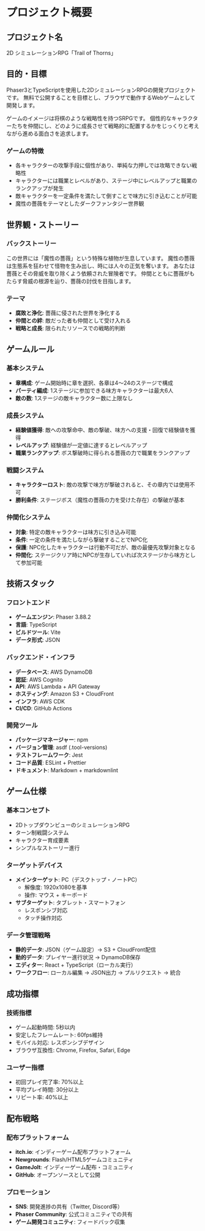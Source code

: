 # プロジェクト概要

## プロジェクト名

2D シミュレーションRPG「Trail of Thorns」

## 目的・目標

Phaser3とTypeScriptを使用した2DシミュレーションRPGの開発プロジェクトです。
無料で公開することを目標とし、ブラウザで動作するWebゲームとして開発します。

ゲームのイメージは将棋のような戦略性を持つSRPGです。
個性的なキャラクターたちを仲間にし、どのように成長させて戦略的に配置するかをじっくりと考えながら進める面白さを追求します。

### ゲームの特徴

- 各キャラクターの攻撃手段に個性があり、単純な力押しでは攻略できない戦略性
- キャラクターには職業とレベルがあり、ステージ中にレベルアップと職業のランクアップが発生
- 敵キャラクターを一定条件を満たして倒すことで味方に引き込むことが可能
- 魔性の薔薇をテーマとしたダークファンタジー世界観

## 世界観・ストーリー

### バックストーリー

この世界には「魔性の薔薇」という特殊な植物が生息しています。
魔性の薔薇は生態系を狂わせて怪物を生み出し、時には人々の正気を奪います。
あなたは薔薇とその脅威を取り除くよう依頼された冒険者です。
仲間とともに薔薇がもたらす脅威の根源を辿り、薔薇の討伐を目指します。

### テーマ

- **腐敗と浄化**: 薔薇に侵された世界を浄化する
- **仲間との絆**: 敵だった者も仲間として受け入れる
- **戦略と成長**: 限られたリソースでの戦略的判断

## ゲームルール

### 基本システム

- **章構成**: ゲーム開始時に章を選択、各章は4〜24のステージで構成
- **パーティ編成**: 1ステージに参加できる味方キャラクターは最大6人
- **敵の数**: 1ステージの敵キャラクター数に上限なし

### 成長システム

- **経験値獲得**: 敵への攻撃命中、敵の撃破、味方への支援・回復で経験値を獲得
- **レベルアップ**: 経験値が一定値に達するとレベルアップ
- **職業ランクアップ**: ボス撃破時に得られる薔薇の力で職業をランクアップ

### 戦闘システム

- **キャラクターロスト**: 敵の攻撃で味方が撃破されると、その章内では使用不可
- **勝利条件**: ステージボス（魔性の薔薇の力を受けた存在）の撃破が基本

### 仲間化システム

- **対象**: 特定の敵キャラクターは味方に引き込み可能
- **条件**: 一定の条件を満たしながら撃破することでNPC化
- **保護**: NPC化したキャラクターは行動不可だが、敵の最優先攻撃対象となる
- **仲間化**: ステージクリア時にNPCが生存していれば次ステージから味方として参加可能

## 技術スタック

### フロントエンド

- **ゲームエンジン**: Phaser 3.88.2
- **言語**: TypeScript
- **ビルドツール**: Vite
- **データ形式**: JSON

### バックエンド・インフラ

- **データベース**: AWS DynamoDB
- **認証**: AWS Cognito
- **API**: AWS Lambda + API Gateway
- **ホスティング**: Amazon S3 + CloudFront
- **インフラ**: AWS CDK
- **CI/CD**: GitHub Actions

### 開発ツール

- **パッケージマネージャー**: npm
- **バージョン管理**: asdf (.tool-versions)
- **テストフレームワーク**: Jest
- **コード品質**: ESLint + Prettier
- **ドキュメント**: Markdown + markdownlint

## ゲーム仕様

### 基本コンセプト

- 2DトップダウンビューのシミュレーションRPG
- ターン制戦闘システム
- キャラクター育成要素
- シンプルなストーリー進行

### ターゲットデバイス

- **メインターゲット**: PC（デスクトップ・ノートPC）
  - 解像度: 1920x1080を基準
  - 操作: マウス + キーボード
- **サブターゲット**: タブレット・スマートフォン
  - レスポンシブ対応
  - タッチ操作対応

### データ管理戦略

- **静的データ**: JSON（ゲーム設定）→ S3 + CloudFront配信
- **動的データ**: プレイヤー進行状況 → DynamoDB保存
- **エディター**: React + TypeScript（ローカル実行）
- **ワークフロー**: ローカル編集 → JSON出力 → プルリクエスト → 統合

## 成功指標

### 技術指標

- ゲーム起動時間: 5秒以内
- 安定したフレームレート: 60fps維持
- モバイル対応: レスポンシブデザイン
- ブラウザ互換性: Chrome, Firefox, Safari, Edge

### ユーザー指標

- 初回プレイ完了率: 70%以上
- 平均プレイ時間: 30分以上
- リピート率: 40%以上

## 配布戦略

### 配布プラットフォーム

- **itch.io**: インディーゲーム配布プラットフォーム
- **Newgrounds**: Flash/HTML5ゲームコミュニティ
- **GameJolt**: インディーゲーム配布・コミュニティ
- **GitHub**: オープンソースとして公開

### プロモーション

- **SNS**: 開発進捗の共有（Twitter, Discord等）
- **Phaser Community**: 公式コミュニティでの共有
- **ゲーム開発コミュニティ**: フィードバック収集
